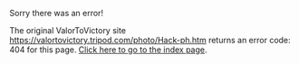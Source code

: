 

Sorry there was an error!

The original ValorToVictory site https://valortovictory.tripod.com/photo/Hack-ph.htm returns an error code: 404 for this page. [Click here to go to the index page](../index.md).